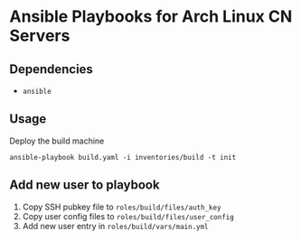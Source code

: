 Ansible Playbooks for Arch Linux CN Servers
========================

## Dependencies

* `ansible`

## Usage

Deploy the build machine

```
ansible-playbook build.yaml -i inventories/build -t init
```

## Add new user to playbook

1. Copy SSH pubkey file to `roles/build/files/auth_key`
2. Copy user config files to `roles/build/files/user_config`
3. Add new user entry in `roles/build/vars/main.yml`
